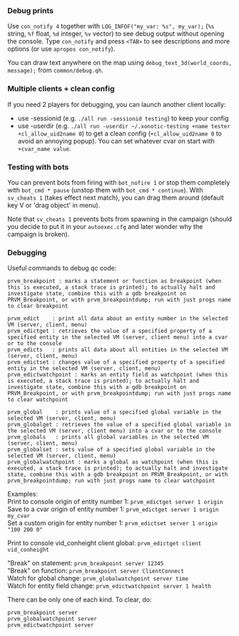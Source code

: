 ### Debug prints

Use `con_notify 4` together with `LOG_INFOF("my_var: %s", my_var);` (`%s` string, `%f` float, `%d` integer, `%v` vector) to see debug output without opening the console. Type `con_notify` and press `<TAB>` to see descriptions and more options (or use `apropos con_notify`).

You can draw text anywhere on the map using `debug_text_3d(world_coords, message);` from `common/debug.qh`.

### Multiple clients + clean config

If you need 2 players for debugging, you can launch another client locally:
 - use -sessionid (e.g. `./all run -sessionid testing`) to keep your config
 - use -userdir (e.g. `./all run -userdir ~/.xonotic-testing +name tester +cl_allow_uid2name 0`) to get a clean config (`+cl_allow_uid2name 0` to avoid an annoying popup). You can set whatever cvar on start with `+cvar_name value`.

### Testing with bots

You can prevent bots from firing with `bot_nofire 1` or stop them completely with `bot_cmd * pause` (unstop them with `bot_cmd * continue`). With `sv_cheats 1` (takes effect next match), you can drag them around (default key V or 'drag object' in menu).

Note that `sv_cheats 1` prevents bots from spawning in the campaign (should you decide to put it in your `autoexec.cfg` and later wonder why the campaign is broken).

### Debugging

Useful commands to debug qc code:
```
prvm_breakpoint : marks a statement or function as breakpoint (when this is executed, a stack trace is printed); to actually halt and investigate state, combine this with a gdb breakpoint on PRVM_Breakpoint, or with prvm_breakpointdump; run with just progs name to clear breakpoint

prvm_edict    : print all data about an entity number in the selected VM (server, client, menu)
prvm_edictget : retrieves the value of a specified property of a specified entity in the selected VM (server, client menu) into a cvar or to the console
prvm_edicts   : prints all data about all entities in the selected VM (server, client, menu)
prvm_edictset : changes value of a specified property of a specified entity in the selected VM (server, client, menu)
prvm_edictwatchpoint : marks an entity field as watchpoint (when this is executed, a stack trace is printed); to actually halt and investigate state, combine this with a gdb breakpoint on PRVM_Breakpoint, or with prvm_breakpointdump; run with just progs name to clear watchpoint

prvm_global    : prints value of a specified global variable in the selected VM (server, client, menu)
prvm_globalget : retrieves the value of a specified global variable in the selected VM (server, client menu) into a cvar or to the console
prvm_globals   : prints all global variables in the selected VM (server, client, menu)
prvm_globalset : sets value of a specified global variable in the selected VM (server, client, menu)
prvm_globalwatchpoint : marks a global as watchpoint (when this is executed, a stack trace is printed); to actually halt and investigate state, combine this with a gdb breakpoint on PRVM_Breakpoint, or with prvm_breakpointdump; run with just progs name to clear watchpoint
```

Examples:  
Print to console origin of entity number 1: `prvm_edictget server 1 origin`  
Save to a cvar origin of entity number 1: `prvm_edictget server 1 origin my_cvar`  
Set a custom origin for entity number 1: `prvm_edictset server 1 origin "100 200 0"`  

Print to console vid_conheight client global: `prvm_edictget client vid_conheight`

"Break" on statement: `prvm_breakpoint server 12345`  
"Break" on function: `prvm_breakpoint server ClientConnect`  
Watch for global change: `prvm_globalwatchpoint server time`  
Watch for entity field change: `prvm_edictwatchpoint server 1 health`  

There can be only one of each kind. To clear, do:
```
prvm_breakpoint server
prvm_globalwatchpoint server
prvm_edictwatchpoint server
```
